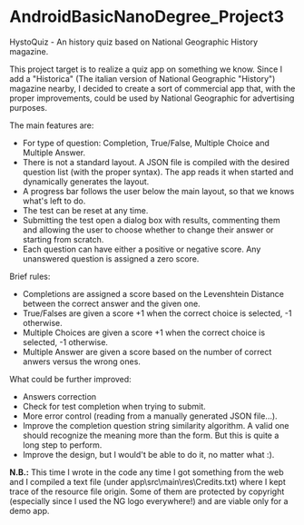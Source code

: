 # AndroidBasicNanoDegree_Project3
HystoQuiz - An history quiz based on National Geographic History magazine.

This project target is to realize a quiz app on something we know. Since I add a "Historica" (The italian version of National Geographic "History") magazine nearby, I decided to create a sort of commercial app that, with the proper improvements, could be used by National Geographic for advertising purposes.

The main features are:
* For type of question: Completion, True/False, Multiple Choice and Multiple Answer.
* There is not a standard layout. A JSON file is compiled with the desired question list (with the proper syntax). The app reads it when started and dynamically generates the layout.
* A progress bar follows the user below the main layout, so that we knows what's left to do.
* The test can be reset at any time.
* Submitting the test open a dialog box with results, commenting them and allowing the user to choose whether to change their answer or starting from scratch.
* Each question can have either a positive or negative score. Any unanswered question is assigned a zero score.

Brief rules:
* Completions are assigned a score based on the Levenshtein Distance between the correct answer and the given one.
* True/Falses are given a score +1 when the correct choice is selected, -1 otherwise.
* Multiple Choices are given a score +1 when the correct choice is selected, -1 otherwise.
* Multiple Answer are given a score based on the number of correct anwers versus the wrong ones.

What could be further improved:
* Answers correction
* Check for test completion when trying to submit.
* More error control (reading from a manually generated JSON file...).
* Improve the completion question string similarity algorithm. A valid one should recognize the meaning more than the form. But this is quite a long step to perform.
* Improve the design, but I would't be able to do it, no matter what :).

**N.B.:** This time I wrote in the code any time I got something from the web and I compiled a text file (under app\src\main\res\Credits.txt) where I kept trace of the resource file origin. Some of them are protected by copyright (especially since I used the NG logo everywhere!) and are viable only for a demo app.  
